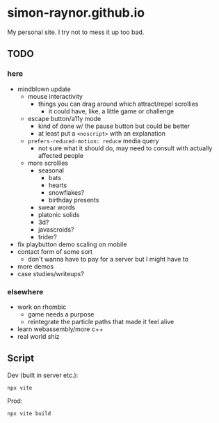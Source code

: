 # simon-raynor.github.io

My personal site. I try not to mess it up too bad.

## TODO

### here

- mindblown update
    - mouse interactivity
        - things you can drag around which attract/repel scrollies
            - it could have, like, a little game or challenge
    - escape button/a11y mode
        - kind of done w/ the pause button but could be better
        - at least put a `<noscript>` with an explanation
    - `prefers-reduced-motion: reduce` media query
        - not sure what it should do, may need to consult with actually affected people
    - more scrollies
        - seasonal
            - bats
            - hearts
            - snowflakes?
            - birthday presents
        - swear words
        - platonic solids
        - 3d?
        - javascroids?
        - trider?
- fix playbutton demo scaling on mobile
- contact form of some sort
    - don't wanna have to pay for a server but I might have to
- more demos
- case studies/writeups?

### elsewhere 

- work on rhombic
    - game needs a purpose
    - reintegrate the particle paths that made it feel alive
- learn webassembly/more c++
- real world shiz

## Script

Dev (built in server etc.):

```
npx vite
```

Prod:

```
npx vite build
```